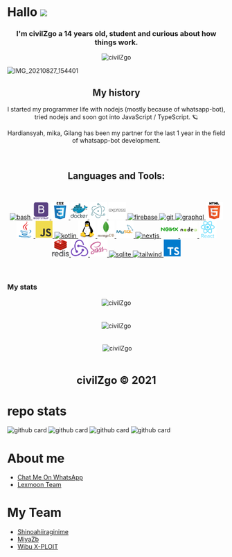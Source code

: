# Hallo&nbsp;<a href="Hey"><img src="https://user-images.githubusercontent.com/84166927/131398029-d0af4153-3ebe-4918-bceb-59afe3c10fca.gif" width="48px"></a>


<h3 align="center">I'm civilZgo a 14 years old, student and curious about how things work.</h3>

<p align="center"> <img src="https://komarev.com/ghpvc/?username=civilZgo&label=Profile%20views&color=0e75b6&style=flat" alt="civilZgo" /> </p>

![IMG_20210827_154401](https://cdn.donmai.us/original/78/84/__mulberry_arknights_drawn_by_mcoco7__7884f2a9d54f00e4b08d909d5666562f.jpg)

<h2 align="center">My history</h2>
<p align="center">
  I started my programmer life with nodejs (mostly because of whatsapp-bot), tried nodejs and soon got into JavaScript / TypeScript. 🪐
</p>
<p align="center">
  Hardiansyah, mika, Gilang has been my partner for the last 1 year in the field of whatsapp-bot development.
</p>
<br />
<h2 align="center">Languages and Tools:</h2>
<br/>
<p align="center">  <a href="https://www.gnu.org/software/bash/" target="_blank"> <img src="https://www.vectorlogo.zone/logos/gnu_bash/gnu_bash-icon.svg" alt="bash" width="40" height="40"/> </a> <a href="https://getbootstrap.com" target="_blank"> <img src="https://raw.githubusercontent.com/devicons/devicon/master/icons/bootstrap/bootstrap-plain-wordmark.svg" alt="bootstrap" width="40" height="40"/> </a> <a href="https://www.w3schools.com/css/" target="_blank"> <img src="https://raw.githubusercontent.com/devicons/devicon/master/icons/css3/css3-original-wordmark.svg" alt="css3" width="40" height="40"/> </a> <a href="https://www.docker.com/" target="_blank"> <img src="https://raw.githubusercontent.com/devicons/devicon/master/icons/docker/docker-original-wordmark.svg" alt="docker" width="40" height="40"/> </a> <a href="https://www.electronjs.org" target="_blank"> <img src="https://raw.githubusercontent.com/devicons/devicon/master/icons/electron/electron-original.svg" alt="electron" width="40" height="40"/> </a> <a href="https://expressjs.com" target="_blank"> <img src="https://raw.githubusercontent.com/devicons/devicon/master/icons/express/express-original-wordmark.svg" alt="express" width="40" height="40"/> </a> <a href="https://firebase.google.com/" target="_blank"> <img src="https://www.vectorlogo.zone/logos/firebase/firebase-icon.svg" alt="firebase" width="40" height="40"/> </a> <a href="https://git-scm.com/" target="_blank"> <img src="https://www.vectorlogo.zone/logos/git-scm/git-scm-icon.svg" alt="git" width="40" height="40"/> </a> <a href="https://graphql.org" target="_blank"> <img src="https://www.vectorlogo.zone/logos/graphql/graphql-icon.svg" alt="graphql" width="40" height="40"/> </a> <a href="https://www.w3.org/html/" target="_blank"> <img src="https://raw.githubusercontent.com/devicons/devicon/master/icons/html5/html5-original-wordmark.svg" alt="html5" width="40" height="40"/> </a> <a href="https://www.java.com" target="_blank"> <img src="https://raw.githubusercontent.com/devicons/devicon/master/icons/java/java-original.svg" alt="java" width="40" height="40"/> </a> <a href="https://developer.mozilla.org/en-US/docs/Web/JavaScript" target="_blank"> <img src="https://raw.githubusercontent.com/devicons/devicon/master/icons/javascript/javascript-original.svg" alt="javascript" width="40" height="40"/> </a> <a href="https://kotlinlang.org" target="_blank"> <img src="https://www.vectorlogo.zone/logos/kotlinlang/kotlinlang-icon.svg" alt="kotlin" width="40" height="40"/> </a> <a href="https://www.linux.org/" target="_blank"> <img src="https://raw.githubusercontent.com/devicons/devicon/master/icons/linux/linux-original.svg" alt="linux" width="40" height="40"/> </a> <a href="https://www.mongodb.com/" target="_blank"> <img src="https://raw.githubusercontent.com/devicons/devicon/master/icons/mongodb/mongodb-original-wordmark.svg" alt="mongodb" width="40" height="40"/> </a> <a href="https://www.mysql.com/" target="_blank"> <img src="https://raw.githubusercontent.com/devicons/devicon/master/icons/mysql/mysql-original-wordmark.svg" alt="mysql" width="40" height="40"/> </a> <a href="https://nextjs.org/" target="_blank"> <img src="https://cdn.worldvectorlogo.com/logos/nextjs-3.svg" alt="nextjs" width="40" height="40"/> </a> <a href="https://www.nginx.com" target="_blank"> <img src="https://raw.githubusercontent.com/devicons/devicon/master/icons/nginx/nginx-original.svg" alt="nginx" width="40" height="40"/> </a> <a href="https://nodejs.org" target="_blank"> <img src="https://raw.githubusercontent.com/devicons/devicon/master/icons/nodejs/nodejs-original-wordmark.svg" alt="nodejs" width="40" height="40"/> </a> <a href="https://reactjs.org/" target="_blank"> <img src="https://raw.githubusercontent.com/devicons/devicon/master/icons/react/react-original-wordmark.svg" alt="react" width="40" height="40"/> </a>  <a href="https://redis.io" target="_blank"> <img src="https://raw.githubusercontent.com/devicons/devicon/master/icons/redis/redis-original-wordmark.svg" alt="redis" width="40" height="40"/> </a> <a href="https://redux.js.org" target="_blank"> <img src="https://raw.githubusercontent.com/devicons/devicon/master/icons/redux/redux-original.svg" alt="redux" width="40" height="40"/> </a> <a href="https://sass-lang.com" target="_blank"> <img src="https://raw.githubusercontent.com/devicons/devicon/master/icons/sass/sass-original.svg" alt="sass" width="40" height="40"/> </a> <a href="https://www.sqlite.org/" target="_blank"> <img src="https://www.vectorlogo.zone/logos/sqlite/sqlite-icon.svg" alt="sqlite" width="40" height="40"/> </a> <a href="https://tailwindcss.com/" target="_blank"> <img src="https://www.vectorlogo.zone/logos/tailwindcss/tailwindcss-icon.svg" alt="tailwind" width="40" height="40"/> </a> <a href="https://www.typescriptlang.org/" target="_blank"> <img src="https://raw.githubusercontent.com/devicons/devicon/master/icons/typescript/typescript-original.svg" alt="typescript" width="40" height="40"/> </a>
 <br/>
 <br/>
 <br/>
 
### My stats
  <div align="center"><img align="center" src="https://github-readme-stats.vercel.app/api/top-langs?username=civilZgo&show_icons=true&locale=en&layout=compact&theme=prussian" alt="civilZgo" /></div>
<br/>
<br/>
<div align="center"><img align="center" src="http://github-readme-streak-stats.herokuapp.com?user=civilZgo&theme=prussian&hide_border=true&date_format=j%20M%5B%20Y%5D" alt="civilZgo" /></div>
<br/>
<br/>
<div align="center">&nbsp;<img align="center" src="https://github-readme-stats.vercel.app/api?username=civilZgo&show_icons=true&locale=en&theme=prussian" alt="civilZgo" /></div>
<br/>
<br/>
<br/>
<div align="center">
<strong>
  <font size="+2" style="font">
  civilZgo © 2021
  </font>
</strong>
</div>



# repo stats 
![github card](https://github-readme-stats.vercel.app/api/pin/?username=civilZgo&repo=games-wabot&theme=dark)
![github card](https://github-readme-stats.vercel.app/api/pin/?username=civilZgo&repo=RIXLE-BOT&theme=nightowl)
![github card](https://github-readme-stats.vercel.app/api/pin/?username=civilZgo&repo=alphab0t10&theme=dark)
![github card](https://github-readme-stats.vercel.app/api/pin/?username=civilZgoc&repo=ayame&theme=nightowl)


# About me
- [Chat Me On WhatsApp](https://wa.me/6283162498175)
- [Lexmoon Team](https://chat.whatsapp.com/LtrYP0b22L3KgR9bsXcDcF)
# My Team
- [Shinoahiiraginime](https://github.com/shinoahiiraginime)
- [MiyaZb](http://github.com/MiyaZb)
- [Wibu X-PLOIT](https://github.com/GilangGanss)
